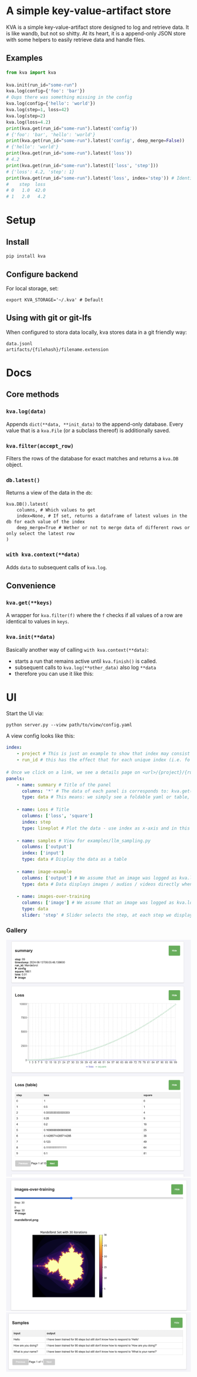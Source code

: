 # A simple key-value-artifact store

KVA is a simple key-value-artifact store designed to log and retrieve data. It is like wandb, but not so shitty.
At its heart, it is a append-only JSON store with some helpers to easily retrieve data and handle files.

## Examples
```python
from kva import kva

kva.init(run_id="some-run")
kva.log(config={'foo': 'bar'})
# Oups there was something missing in the config
kva.log(config={'hello': 'world'})
kva.log(step=1, loss=42)
kva.log(step=2)
kva.log(loss=4.2)
print(kva.get(run_id="some-run").latest('config'))
# {'foo': 'bar', 'hello': 'world'}
print(kva.get(run_id="some-run").latest('config', deep_merge=False))
# {'hello': 'world'}
print(kva.get(run_id="some-run").latest('loss'))
# 4.2
print(kva.get(run_id="some-run").latest(['loss', 'step']))
# {'loss': 4.2, 'step': 1}
print(kva.get(run_id="some-run").latest('loss', index='step')) # Identical to: .latest(['loss'], index=['step'])
#    step  loss
# 0   1.0  42.0
# 1   2.0   4.2
```

# Setup

## Install
```
pip install kva
```

## Configure backend

For local storage, set:
```
export KVA_STORAGE='~/.kva' # Default
```

## Using with git or git-lfs
When configured to stora data locally, kva stores data in a git friendly way:
```
data.jsonl
artifacts/{filehash}/filename.extension
```

# Docs
## Core methods

### `kva.log(data)`
Appends `dict(**data, **init_data)` to the append-only database.
Every value that is a `kva.File` (or a subclass thereof) is additionally saved.


### `kva.filter(accept_row)`
Filters the rows of the database for exact matches and returns a `kva.DB` object.

### `db.latest()`
Returns a view of the data in the `db`:
```
kva.DB().latest(
    columns, # Which values to get
    index=None, # If set, returns a dataframe of latest values in the db for each value of the index
    deep_merge=True # Wether or not to merge data of different rows or only select the latest row
)
``` 

### `with kva.context(**data)`
Adds `data` to subsequent calls of `kva.log`.

## Convenience

### `kva.get(**keys)`
A wrapper for `kva.filter(f)` where the `f` checks if all values of a row are identical to values in `keys`.

### `kva.init(**data)`
Basically another way of calling `with kva.context(**data)`:
- starts a run that remains active until `kva.finish()` is called.
- subsequent calls to `kva.log(**other_data)` also log `**data`
- therefore you can use it like this:

# UI
Start the UI via:
```
python server.py --view path/to/view/config.yaml
```

A view config looks like this:
```yaml
index:
    - project # This is just an example to show that index may consist of multiple columns
    - run_id # this has the effect that for each unique index (i.e. fo each run_id), we see one link on the main UI

# Once we click on a link, we see a details page on <url>/{project}/{run_id} with multiple panels
panels: 
    - name: summary # Title of the panel
      columns: '*' # The data of each panel is corresponds to: kva.get(project=..., run_id=...).latest(columns=<specified in the panel>, index=<specified in the panel>)
      type: data # This means: we simply see a foldable yaml or table, depending on whether an index is selected or not

    - name: Loss # Title
      columns: ['loss', 'square']
      index: step
      type: lineplot # Plot the data - use index as x-axis and in this case 'loss' on the y-axis. This only works when the datatype of all columns if numerical
    
    - name: samples # View for examples/llm_sampling.py
      columns: ['output']
      index: ['input']
      type: data # Display the data as a table
    
    - name: image-example
      columns: ['output'] # We assume that an image was logged as kva.log(output=File('image.png'))
      type: data # Data displays images / audios / videos directly when a value is of type File
    
    - name: images-over-training
      columns: ['image'] # We assume that an image was logged as kva.log(output=File('image.png'))
      type: data 
      slider: 'step' # Slider selects the step, at each step we display with the standard data displayer
```

### Gallery
![Loss and summary](images/1.png)
![Image slider](images/2.png)
![Table of text samples](images/3.png)